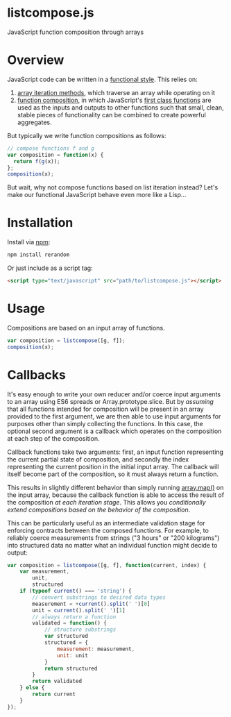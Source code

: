 # listcompose.js

JavaScript function composition through arrays

# Overview

JavaScript code can be written in a [functional style](https://en.wikipedia.org/wiki/Functional_programming). This relies on:

1. [array iteration methods](https://developer.mozilla.org/en-US/docs/Web/JavaScript/Reference/Global_Objects/Array#Iteration_methods), which traverse an array while operating on it
2. [function composition](https://en.wikipedia.org/wiki/Function_composition), in which JavaScript's [first class functions](https://en.wikipedia.org/wiki/First-class_function) are used as the inputs and outputs to other functions such that small, clean, stable pieces of functionality can be combined to create powerful aggregates.

But typically we write function compositions as follows:

```javascript
// compose functions f and g
var composition = function(x) {
  return f(g(x));
};
composition(x);
```

But wait, why not compose functions based on list iteration instead? Let's make our functional JavaScript behave even more like a Lisp...

# Installation

Install via [npm](https://www.npmjs.com/package/listcompose):

```javascript
npm install rerandom
```

Or just include as a script tag:

```html
<script type="text/javascript" src="path/to/listcompose.js"></script>
```

# Usage

Compositions are based on an input array of functions.

```javascript
var composition = listcompose([g, f]);
composition(x);
```

# Callbacks

It's easy enough to write your own reducer and/or coerce input arguments to an array using ES6 spreads or Array.prototype.slice. But by *assuming* that all functions intended for composition will be present in an array provided to the first argument, we are then able to use input arguments for purposes other than simply collecting the functions. In this case, the optional second argument is a callback which operates on the composition at each step of the composition.

Callback functions take two arguments: first, an input function representing the current partial state of composition, and secondly the index representing the current position in the initial input array. The callback will itself become part of the composition, so it must always return a function.

This results in slightly different behavior than simply running [array.map()](https://developer.mozilla.org/en-US/docs/Web/JavaScript/Reference/Global_Objects/Array/map) on the input array, because the callback function is able to access the result of the composition *at each iteration stage*. This allows you *conditionally extend compositions based on the behavior of the composition*.

This can be particularly useful as an intermediate validation stage for enforcing contracts between the composed functions. For example, to reliably coerce measurements from strings ("3 hours" or "200 kilograms") into structured data no matter what an individual function might decide to output:

```javascript
var composition = listcompose([g, f], function(current, index) {
    var measurement,
        unit,
        structured
    if (typeof current() === 'string') {
        // convert substrings to desired data types
        measurement = +current().split(' ')[0]
        unit = current().split(' ')[1]
        // always return a function
        validated = function() {
            // structure substrings
            var structured
            structured = {
                measurement: measurement,
                unit: unit
            }
            return structured
        }
        return validated
    } else {
        return current
    }
});
```
